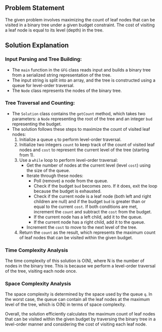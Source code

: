 ## Problem Statement

The given problem involves maximizing the count of leaf nodes that can be visited in a binary tree under a given budget constraint. The cost of visiting a leaf node is equal to its level (depth) in the tree.

## Solution Explanation

### Input Parsing and Tree Building:

- The `main` function in the `GFG` class reads input and builds a binary tree from a serialized string representation of the tree.
- The input string is split into an array, and the tree is constructed using a queue for level-order traversal.
- The `Node` class represents the nodes of the binary tree.

### Tree Traversal and Counting:

- The `Solution` class contains the `getCount` method, which takes two parameters: a `Node` representing the root of the tree and an integer `bud` representing the budget.
- The solution follows these steps to maximize the count of visited leaf nodes:
  1. Initialize a queue `q` to perform level-order traversal.
  2. Initialize two integers `count` to keep track of the count of visited leaf nodes and `cost` to represent the current level of the tree (starting from 1).
  3. Use a `while` loop to perform level-order traversal:
     - Get the number of nodes at the current level (level `cost`) using the size of the queue.
     - Iterate through these nodes:
       - Poll (remove) a node from the queue.
       - Check if the budget `bud` becomes zero. If it does, exit the loop because the budget is exhausted.
       - Check if the current node is a leaf node (both left and right children are null) and if the budget `bud` is greater than or equal to the current `cost`. If both conditions are met, increment the `count` and subtract the `cost` from the budget.
       - If the current node has a left child, add it to the queue.
       - If the current node has a right child, add it to the queue.
     - Increment the `cost` to move to the next level of the tree.
  4. Return the `count` as the result, which represents the maximum count of leaf nodes that can be visited within the given budget.

### Time Complexity Analysis

The time complexity of this solution is O(N), where N is the number of nodes in the binary tree. This is because we perform a level-order traversal of the tree, visiting each node once.

### Space Complexity Analysis

The space complexity is determined by the space used by the queue `q`. In the worst case, the queue can contain all the leaf nodes at the maximum level of the tree, which is O(N) in terms of space complexity.

Overall, the solution efficiently calculates the maximum count of leaf nodes that can be visited within the given budget by traversing the binary tree in a level-order manner and considering the cost of visiting each leaf node.
